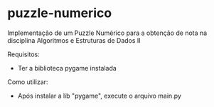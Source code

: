 # puzzle-numerico
Implementação de um Puzzle Numérico para a obtenção de nota na disciplina Algoritmos e Estruturas de Dados II

Requisitos: 
- Ter a biblioteca pygame instalada 

Como utilizar:
- Após instalar a lib "pygame", execute o arquivo main.py
